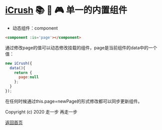 # [iCrush](https://github.com/yelloxing/iCrush) 📚 🚧 🎮 单一的内置组件

- 动态组件：component

```html
<component :is='page'></component>
```

通过修改page的值可以动态修改挂载的组件，page是当前组件的data中的一个值：

```js
new iCrush({
  data(){
    return {
      page:null
    };
  }
});
```

在任何时候通过this.page=newPage的形式修改都可以同步更新组件。

Copyright (c) 2020 走一步 再走一步 

[返回首页](../index.md)